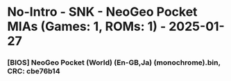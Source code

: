 # No-Intro - SNK - NeoGeo Pocket MIAs (Games: 1, ROMs: 1) - 2025-01-27
### [BIOS] NeoGeo Pocket (World) (En-GB,Ja) (monochrome).bin, CRC: cbe76b14
